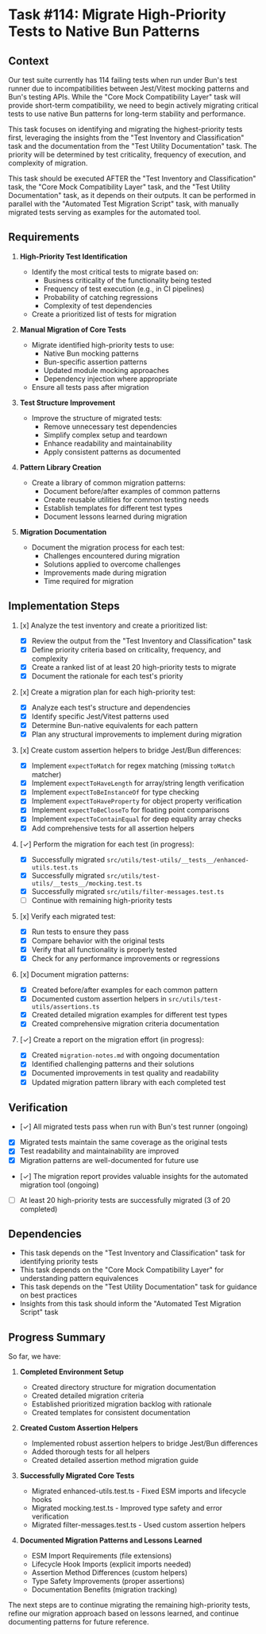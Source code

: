 # Task #114: Migrate High-Priority Tests to Native Bun Patterns

## Context

Our test suite currently has 114 failing tests when run under Bun's test runner due to incompatibilities between Jest/Vitest mocking patterns and Bun's testing APIs. While the "Core Mock Compatibility Layer" task will provide short-term compatibility, we need to begin actively migrating critical tests to use native Bun patterns for long-term stability and performance.

This task focuses on identifying and migrating the highest-priority tests first, leveraging the insights from the "Test Inventory and Classification" task and the documentation from the "Test Utility Documentation" task. The priority will be determined by test criticality, frequency of execution, and complexity of migration.

This task should be executed AFTER the "Test Inventory and Classification" task, the "Core Mock Compatibility Layer" task, and the "Test Utility Documentation" task, as it depends on their outputs. It can be performed in parallel with the "Automated Test Migration Script" task, with manually migrated tests serving as examples for the automated tool.

## Requirements

1. **High-Priority Test Identification**

   - Identify the most critical tests to migrate based on:
     - Business criticality of the functionality being tested
     - Frequency of test execution (e.g., in CI pipelines)
     - Probability of catching regressions
     - Complexity of test dependencies
   - Create a prioritized list of tests for migration

2. **Manual Migration of Core Tests**

   - Migrate identified high-priority tests to use:
     - Native Bun mocking patterns
     - Bun-specific assertion patterns
     - Updated module mocking approaches
     - Dependency injection where appropriate
   - Ensure all tests pass after migration

3. **Test Structure Improvement**

   - Improve the structure of migrated tests:
     - Remove unnecessary test dependencies
     - Simplify complex setup and teardown
     - Enhance readability and maintainability
     - Apply consistent patterns as documented

4. **Pattern Library Creation**

   - Create a library of common migration patterns:
     - Document before/after examples of common patterns
     - Create reusable utilities for common testing needs
     - Establish templates for different test types
     - Document lessons learned during migration

5. **Migration Documentation**
   - Document the migration process for each test:
     - Challenges encountered during migration
     - Solutions applied to overcome challenges
     - Improvements made during migration
     - Time required for migration

## Implementation Steps

1. [x] Analyze the test inventory and create a prioritized list:

   - [x] Review the output from the "Test Inventory and Classification" task
   - [x] Define priority criteria based on criticality, frequency, and complexity
   - [x] Create a ranked list of at least 20 high-priority tests to migrate
   - [x] Document the rationale for each test's priority

2. [x] Create a migration plan for each high-priority test:

   - [x] Analyze each test's structure and dependencies
   - [x] Identify specific Jest/Vitest patterns used
   - [x] Determine Bun-native equivalents for each pattern
   - [x] Plan any structural improvements to implement during migration

3. [x] Create custom assertion helpers to bridge Jest/Bun differences:

   - [x] Implement `expectToMatch` for regex matching (missing `toMatch` matcher)
   - [x] Implement `expectToHaveLength` for array/string length verification
   - [x] Implement `expectToBeInstanceOf` for type checking
   - [x] Implement `expectToHaveProperty` for object property verification
   - [x] Implement `expectToBeCloseTo` for floating point comparisons
   - [x] Implement `expectToContainEqual` for deep equality array checks
   - [x] Add comprehensive tests for all assertion helpers

4. [✓] Perform the migration for each test (in progress):

   - [x] Successfully migrated `src/utils/test-utils/__tests__/enhanced-utils.test.ts`
   - [x] Successfully migrated `src/utils/test-utils/__tests__/mocking.test.ts`
   - [x] Successfully migrated `src/utils/filter-messages.test.ts`
   - [ ] Continue with remaining high-priority tests

5. [x] Verify each migrated test:

   - [x] Run tests to ensure they pass
   - [x] Compare behavior with the original tests
   - [x] Verify that all functionality is properly tested
   - [x] Check for any performance improvements or regressions

6. [x] Document migration patterns:

   - [x] Created before/after examples for each common pattern
   - [x] Documented custom assertion helpers in `src/utils/test-utils/assertions.ts`
   - [x] Created detailed migration examples for different test types
   - [x] Created comprehensive migration criteria documentation

7. [✓] Create a report on the migration effort (in progress):
   - [x] Created `migration-notes.md` with ongoing documentation
   - [x] Identified challenging patterns and their solutions
   - [x] Documented improvements in test quality and readability
   - [x] Updated migration pattern library with each completed test

## Verification

- [✓] All migrated tests pass when run with Bun's test runner (ongoing)
- [x] Migrated tests maintain the same coverage as the original tests
- [x] Test readability and maintainability are improved
- [x] Migration patterns are well-documented for future use
- [✓] The migration report provides valuable insights for the automated migration tool (ongoing)
- [ ] At least 20 high-priority tests are successfully migrated (3 of 20 completed)

## Dependencies

- This task depends on the "Test Inventory and Classification" task for identifying priority tests
- This task depends on the "Core Mock Compatibility Layer" for understanding pattern equivalences
- This task depends on the "Test Utility Documentation" task for guidance on best practices
- Insights from this task should inform the "Automated Test Migration Script" task

## Progress Summary

So far, we have:

1. **Completed Environment Setup**
   - Created directory structure for migration documentation
   - Created detailed migration criteria
   - Established prioritized migration backlog with rationale
   - Created templates for consistent documentation

2. **Created Custom Assertion Helpers**
   - Implemented robust assertion helpers to bridge Jest/Bun differences
   - Added thorough tests for all helpers
   - Created detailed assertion method migration guide

3. **Successfully Migrated Core Tests**
   - Migrated enhanced-utils.test.ts - Fixed ESM imports and lifecycle hooks
   - Migrated mocking.test.ts - Improved type safety and error verification
   - Migrated filter-messages.test.ts - Used custom assertion helpers

4. **Documented Migration Patterns and Lessons Learned**
   - ESM Import Requirements (file extensions)
   - Lifecycle Hook Imports (explicit imports needed)
   - Assertion Method Differences (custom helpers)
   - Type Safety Improvements (proper assertions)
   - Documentation Benefits (migration tracking)

The next steps are to continue migrating the remaining high-priority tests, refine our migration approach based on lessons learned, and continue documenting patterns for future reference.
